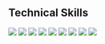 

<!--
**Shayan-Bravo/Shayan-Bravo** is a ✨ _special_ ✨ repository because its `README.md` (this file) appears on your GitHub profile.

Here are some ideas to get you started:

- 🔭 I’m currently working on ...
- 🌱 I’m currently learning ...
- 👯 I’m looking to collaborate on ...
- 🤔 I’m looking for help with ...
- 💬 Ask me about ...
- 📫 How to reach me: ...
- 😄 Pronouns: ...
- ⚡ Fun fact: ...
-->
## Technical Skills

<img src="https://img.shields.io/badge/Python-grey.svg?&style=flat-square&logo=Python&logoColor=white">
<img src="https://img.shields.io/badge/C++-grey.svg?&style=flat-square&logo=C++&logoColor=white">
<img src="https://img.shields.io/badge/C-grey.svg?&style=flat-square&logo=C&logoColor=white">
<img src="https://img.shields.io/badge/Java-grey.svg?&style=flat-square&logo=Java&logoColor=white">
<img src="https://img.shields.io/badge/JavaScript-grey.svg?&style=flat-square&logo=JavaScript&logoColor=white">
<img src="https://img.shields.io/badge/TypeScript-grey.svg?&style=flat-square&logo=TypeScript&logoColor=white">
<img src="https://img.shields.io/badge/Dart-grey.svg?&style=flat-square&logo=Dart&logoColor=white">
<img src="https://img.shields.io/badge/PostgreSQL-grey.svg?&style=flat-square&logo=PostgreSQL&logoColor=white">
<img src="https://img.shields.io/badge/MySQL-grey.svg?&style=flat-square&logo=MySQL&logoColor=white">
